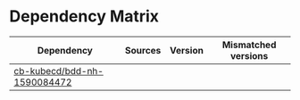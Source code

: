 # Dependency Matrix

Dependency | Sources | Version | Mismatched versions
---------- | ------- | ------- | -------------------
[cb-kubecd/bdd-nh-1590084472](https://github.com/cb-kubecd/bdd-nh-1590084472.git) |  | []() | 
